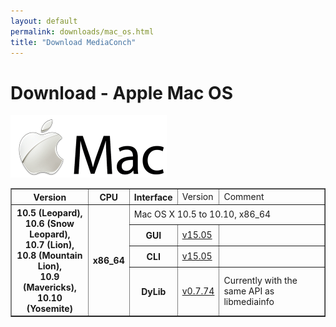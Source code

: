 ```yaml
---
layout: default
permalink: downloads/mac_os.html
title: "Download MediaConch"
---
```


# Download - Apple Mac OS

<img src="images/Mac_OS.png" alt="Mac OS" width="250" height="100">

<table border="1">
  <tr>
      <th>Version</th>
      <th>CPU</th>
      <th>Interface</th>
      <td>Version</td>
      <td>Comment</td>
  </tr>
  <tr>
      <th rowspan="4">10.5 (Leopard),<br/> 10.6 (Snow Leopard),<br/>10.7 (Lion),<br/>10.8 (Mountain Lion),<br/>10.9 (Mavericks),<br/>10.10 (Yosemite)</th>
      <th rowspan="4">x86_64</th>
      <td class="table-OS" colspan="3" id="10.5.x86_64">Mac OS X 10.5 to 10.10, x86_64</td>
  </tr>
  <tr>
      <th>GUI</th>
      <td><a href="http://mediaarea.net/download/binary/mediaconch-gui/15.05/MediaConch_GUI_15.05_Mac.dmg">v15.05</a></td>
      <td>&nbsp;</td>
  </tr>
  <tr>
      <th>CLI</th>
      <td><a href="http://mediaarea.net/download/binary/mediaconch/15.05/MediaConch_CLI_15.05_Mac.dmg">v15.05</a></td>
      <td>&nbsp;</td>
  </tr>
  <tr>
      <th>DyLib</th>
      <td><a href="http://mediaarea.net/download/binary/libmediainfo0/0.7.74/MediaInfo_DLL_0.7.74_Mac_i386+x86_64.tar.bz2">v0.7.74</a></td>
      <td>Currently with the same API as libmediainfo</td>
  </tr>
</table>